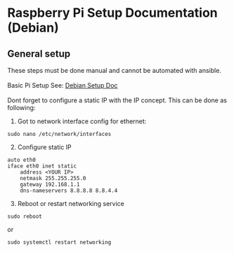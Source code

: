 # Raspberry Pi Setup Documentation (Debian)
## General setup
These steps must be done manual and cannot be automated with ansible.<br><br>
Basic Pi Setup See: [Debian Setup Doc](https://raspberrytips.com/install-debian-on-raspberry-pi/)<br><br>
Dont forget to configure a static IP with the IP concept. This can be done as following:
1. Got to network interface config for ethernet:
```
sudo nano /etc/network/interfaces
```
2. Configure static IP
```
auto eth0
iface eth0 inet static
    address <YOUR IP>
    netmask 255.255.255.0
    gateway 192.168.1.1
    dns-nameservers 8.8.8.8 8.8.4.4
```
3. Reboot or restart networking service
```
sudo reboot
```
or
```
sudo systemctl restart networking
```
